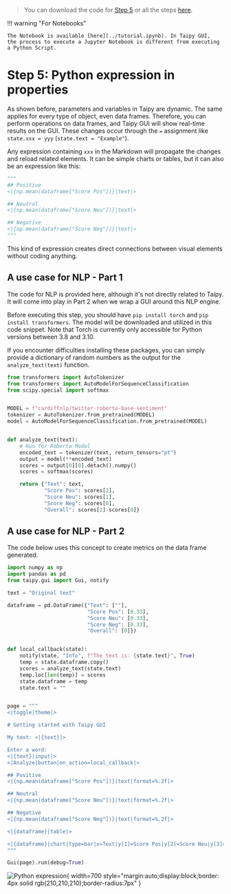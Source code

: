 > You can download the code for
<a href="../../src/step_05.py" download>Step 5</a>
or all the steps <a href="../../src/src.zip" download>here</a>.

!!! warning "For Notebooks"

    The Notebook is available [here](../tutorial.ipynb). In Taipy GUI,
    the process to execute a Jupyter Notebook is different from executing a Python Script.

# Step 5: Python expression in properties

As shown before, parameters and variables in Taipy are dynamic. The same applies for every type
of object, even data frames. Therefore, you can perform operations on data frames, and Taipy GUI
will show real-time results on the GUI. These changes occur through the `=` assignment like
`state.xxx = yyy` (`state.text = "Example"`).

Any expression containing `xxx` in the Markdown will propagate the changes and reload related
elements. It can be  simple charts or tables, but it can also be an expression like this:

```python
"""
## Positive
<|{np.mean(dataframe["Score Pos"])}|text|>

## Neutral
<|{np.mean(dataframe["Score Neu"])}|text|>

## Negative
<|{np.mean(dataframe["Score Neg"])}|text|>
"""
```

This kind of expression creates direct connections between visual elements without coding anything.


## A use case for NLP - Part 1

The code for NLP is provided here, although it's not directly related to Taipy. It will come
into play in Part 2 when we wrap a GUI around this NLP engine.

Before executing this step, you should have `pip install torch` and `pip install transformers`.
The model will be downloaded and utilized in this code snippet. Note that Torch is currently
only accessible for Python versions between 3.8 and 3.10.

If you encounter difficulties installing these packages, you can simply provide a dictionary of
random numbers as the output for the `analyze_text(text)` function.


```python
from transformers import AutoTokenizer
from transformers import AutoModelForSequenceClassification
from scipy.special import softmax


MODEL = f"cardiffnlp/twitter-roberta-base-sentiment"
tokenizer = AutoTokenizer.from_pretrained(MODEL)
model = AutoModelForSequenceClassification.from_pretrained(MODEL)


def analyze_text(text):
    # Run for Roberta Model
    encoded_text = tokenizer(text, return_tensors="pt")
    output = model(**encoded_text)
    scores = output[0][0].detach().numpy()
    scores = softmax(scores)

    return {"Text": text,
            "Score Pos": scores[2],
            "Score Neu": scores[1],
            "Score Neg": scores[0],
            "Overall": scores[2]-scores[0]}
```

## A use case for NLP - Part 2

The code below uses this concept to create metrics on the data frame generated.


```python
import numpy as np
import pandas as pd
from taipy.gui import Gui, notify

text = "Original text"

dataframe = pd.DataFrame({"Text": [""],
                          "Score Pos": [0.33],
                          "Score Neu": [0.33],
                          "Score Neg": [0.33],
                          "Overall": [0]})


def local_callback(state):
    notify(state, "Info", f"The text is: {state.text}", True)
    temp = state.dataframe.copy()
    scores = analyze_text(state.text)
    temp.loc[len(temp)] = scores
    state.dataframe = temp
    state.text = ""


page = """
<|toggle|theme|>

# Getting started with Taipy GUI

My text: <|{text}|>

Enter a word:
<|{text}|input|>
<|Analyze|button|on_action=local_callback|>

## Positive
<|{np.mean(dataframe["Score Pos"])}|text|format=%.2f|>

## Neutral
<|{np.mean(dataframe["Score Neu"])}|text|format=%.2f|>

## Negative
<|{np.mean(dataframe["Score Neg"])}|text|format=%.2f|>

<|{dataframe}|table|>

<|{dataframe}|chart|type=bar|x=Text|y[1]=Score Pos|y[2]=Score Neu|y[3]=Score Neg|y[4]=Overall|color[1]=green|color[2]=grey|color[3]=red|type[4]=line|>
"""

Gui(page).run(debug=True)
```


![Python expression](result.png){ width=700 style="margin:auto;display:block;border: 4px solid rgb(210,210,210);border-radius:7px" }
